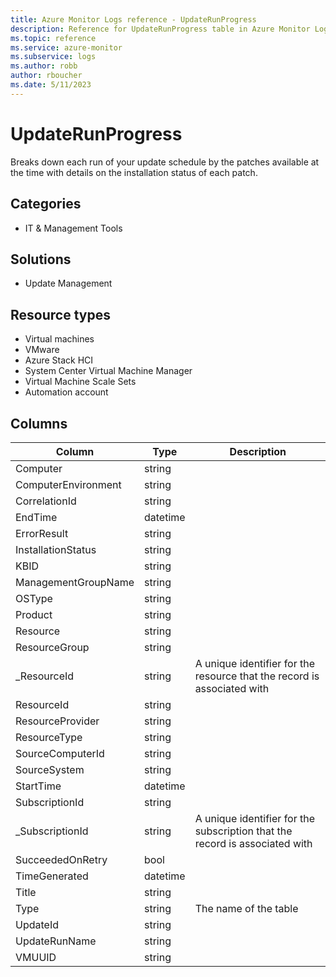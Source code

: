 ```yaml
---
title: Azure Monitor Logs reference - UpdateRunProgress
description: Reference for UpdateRunProgress table in Azure Monitor Logs.
ms.topic: reference
ms.service: azure-monitor
ms.subservice: logs
ms.author: robb
author: rboucher
ms.date: 5/11/2023
---
```


# UpdateRunProgress

 Breaks down each run of your update schedule by the patches available at the time with details on the installation status of each patch.

## Categories

- IT & Management Tools
## Solutions

- Update Management
## Resource types

- Virtual machines
- VMware
- Azure Stack HCI
- System Center Virtual Machine Manager
- Virtual Machine Scale Sets
- Automation account




## Columns

| Column | Type | Description |
| --- | --- | --- |
| Computer | string |  |
| ComputerEnvironment | string |  |
| CorrelationId | string |  |
| EndTime | datetime |  |
| ErrorResult | string |  |
| InstallationStatus | string |  |
| KBID | string |  |
| ManagementGroupName | string |  |
| OSType | string |  |
| Product | string |  |
| Resource | string |  |
| ResourceGroup | string |  |
| _ResourceId | string | A unique identifier for the resource that the record is associated with |
| ResourceId | string |  |
| ResourceProvider | string |  |
| ResourceType | string |  |
| SourceComputerId | string |  |
| SourceSystem | string |  |
| StartTime | datetime |  |
| SubscriptionId | string |  |
| _SubscriptionId | string | A unique identifier for the subscription that the record is associated with |
| SucceededOnRetry | bool |  |
| TimeGenerated | datetime |  |
| Title | string |  |
| Type | string | The name of the table |
| UpdateId | string |  |
| UpdateRunName | string |  |
| VMUUID | string |  |
